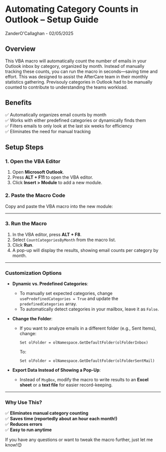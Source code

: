 # **Automating Category Counts in Outlook – Setup Guide**
ZanderO'Callaghan - 02/05/2025

## **Overview**
This VBA macro will automatically count the number of emails in your Outlook inbox by category, organized by month. Instead of manually tracking these counts, you can run the macro in seconds—saving time and effort. This was designed to assist the AfterCare team in their monthly statistics gathering. Previsouly categories in Outlook had to be manually counted to contribute to understanding the teams workload.

## **Benefits**
✅ Automatically organizes email counts by month  
✅ Works with either predefined categories or dynamically finds them  
✅ Filters emails to only look at the last six weeks for efficiency  
✅ Eliminates the need for manual tracking  



## **Setup Steps**

### **1. Open the VBA Editor**
1. Open **Microsoft Outlook**.
2. Press **ALT + F11** to open the VBA editor.
3. Click **Insert > Module** to add a new module.

### **2. Paste the Macro Code**
Copy and paste the VBA macro into the new module:

---

### **3. Run the Macro**
1. In the VBA editor, press **ALT + F8**.
2. Select `CountCategoriesByMonth` from the macro list.
3. Click **Run**.
4. A pop-up will display the results, showing email counts per category by month.

---

### **Customization Options**
- **Dynamic vs. Predefined Categories**:  
  - To manually set expected categories, change `usePredefinedCategories = True` and update the `predefinedCategories` array.
  - To automatically detect categories in your mailbox, leave it as `False`.

- **Change the Folder**:  
  - If you want to analyze emails in a different folder (e.g., Sent Items), change:
    ```vba
    Set olFolder = olNamespace.GetDefaultFolder(olFolderInbox)
    ```
    To:
    ```vba
    Set olFolder = olNamespace.GetDefaultFolder(olFolderSentMail)
    ```

- **Export Data Instead of Showing a Pop-Up**:  
  - Instead of `MsgBox`, modify the macro to write results to an **Excel sheet** or a **text file** for easier record-keeping.

---

### **Why Use This?**
✅ **Eliminates manual category counting**  
✅ **Saves time (reportedly about an hour each month!)**  
✅ **Reduces errors**  
✅ **Easy to run anytime**

If you have any questions or want to tweak the macro further, just let me know!😊